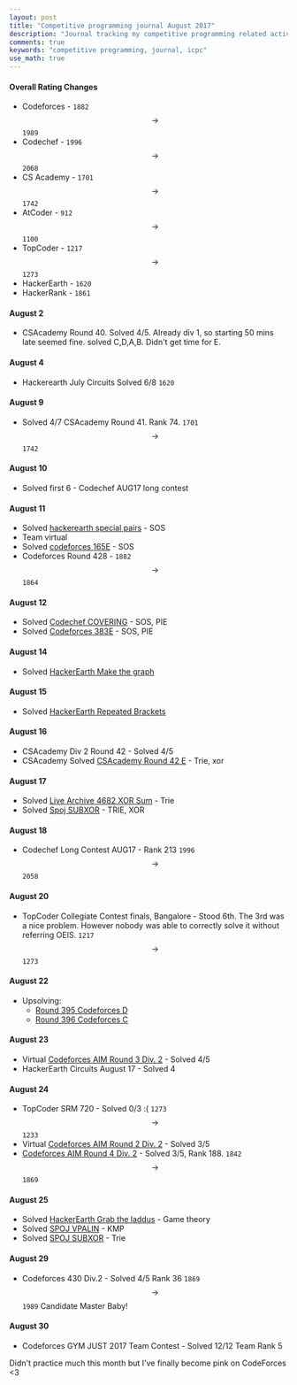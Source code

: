 ```yaml
---
layout: post
title: "Competitive programming journal August 2017"
description: "Journal tracking my competitive programming related activities in August 2017"
comments: true
keywords: "competitive programming, journal, icpc"
use_math: true
---
```



#### Overall Rating Changes
* Codeforces - ``1882`` $$\rightarrow$$ ``1989``
* Codechef - ``1996`` $$\rightarrow$$ ``2068``
* CS Academy - ``1701``$$\rightarrow$$ ``1742``
* AtCoder - ``912`` $$\rightarrow$$ ``1100``
* TopCoder - ``1217`` $$\rightarrow$$ ``1273``
* HackerEarth - ``1620``
* HackerRank - ``1861``


#### August 2
* CSAcademy Round 40. Solved 4/5. Already div 1, so starting 50 mins late seemed fine. solved C,D,A,B. Didn't get time for E.
#### August 4
* Hackerearth July Circuits Solved 6/8 ``1620``

#### August 9
* Solved 4/7 CSAcademy Round 41. Rank 74. ``1701`` $$\rightarrow$$ ``1742``

#### August 10
* Solved first 6 - Codechef AUG17 long contest

#### August 11
* Solved [hackerearth special pairs](https://www.hackerearth.com/practice/algorithms/dynamic-programming/bit-masking/practice-problems/algorithm/special-pairs-7/) - SOS
* Team virtual
* Solved [codeforces 165E](http://codeforces.com/contest/165/problem/E) - SOS
* Codeforces Round 428 - ``1882`` $$\rightarrow$$ ``1864``

#### August 12 
* Solved [Codechef COVERING](https://www.codechef.com/problems/COVERING) - SOS, PIE
* Solved [Codeforces 383E](http://codeforces.com/contest/383/problem/E) - SOS, PIE

#### August 14
* Solved [HackerEarth Make the graph](https://www.hackerearth.com/practice/algorithms/graphs/graph-representation/practice-problems/approximate/make-the-graphs/)

#### August 15
* Solved [HackerEarth Repeated Brackets](https://www.hackerearth.com/problem/approximate/navi-and-repeated-bracket-subsequences/description/)

#### August 16
* CSAcademy Div 2 Round 42 - Solved 4/5
* CSAcademy Solved [CSAcademy Round 42 E](https://csacademy.com/contest/archive/task/xor-submatrix) - Trie, xor

#### August 17
* Solved [Live Archive 4682 XOR Sum](https://icpcarchive.ecs.baylor.edu/index.php?option=com_onlinejudge&Itemid=8&page=show_problem&category=345&problem=2683) - Trie
* Solved [Spoj SUBXOR](www.spoj.com/problems/SUBXOR/) - TRIE, XOR


#### August 18
* Codechef Long Contest AUG17 - Rank 213 ``1996`` $$\rightarrow$$ ``2058``


#### August 20
* TopCoder Collegiate Contest finals, Bangalore - Stood 6th. The 3rd was a nice problem. However nobody was able to correctly solve it without referring OEIS. ``1217`` $$\rightarrow$$ ``1273``

#### August 22
* Upsolving:
  * [Round 395 Codeforces D](http://codeforces.com/problemset/problem/763/B)
  * [Round 396 Codeforces C](http://codeforces.com/problemset/problem/766/C)
#### August 23
* Virtual [Codeforces AIM Round 3 Div. 2](http://codeforces.com/contest/709) - Solved 4/5
* HackerEarth Circuits August 17 - Solved 4

#### August 24
* TopCoder SRM 720 - Solved 0/3 :(  ``1273`` $$\rightarrow$$ ``1233``
* Virtual [Codeforces AIM Round 2 Div. 2]() - Solved 3/5
* [Codeforces AIM Round 4 Div. 2]() - Solved 3/5, Rank 188. ``1842`` $$\rightarrow$$ ``1869``

#### August 25
* Solved [HackerEarth Grab the laddus](https://www.hackerearth.com/problem/algorithm/grab-the-laddu/description/) - Game theory
* Solved [SPOJ VPALIN](http://www.spoj.com/problems/VPALIN) - KMP
* Solved [SPOJ SUBXOR](http://www.spoj.com/problems/SUBXOR) - Trie

#### August 29
* Codeforces 430 Div.2 - Solved 4/5 Rank 36 ``1869`` $$\rightarrow$$ ``1989`` Candidate Master Baby!

#### August 30
* Codeforces GYM JUST 2017 Team Contest - Solved 12/12 Team Rank 5

Didn't practice much this month but I've finally become pink on CodeForces <3
